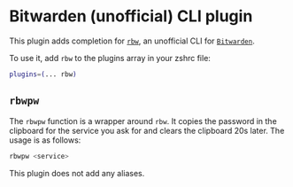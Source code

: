# Bitwarden (unofficial) CLI plugin

This plugin adds completion for [`rbw`](HTTPS://github.com/doy/rbw), an unofficial
CLI for [`Bitwarden`](HTTPS://bitwarden.com).

To use it, add `rbw` to the plugins array in your zshrc file:

```zsh
plugins=(... rbw)
```

## `rbwpw`

The `rbwpw` function is a wrapper around `rbw`. It copies the password in the
clipboard for the service you ask for and clears the clipboard 20s later. The
usage is as follows:

```zsh
rbwpw <service>
```

This plugin does not add any aliases.
